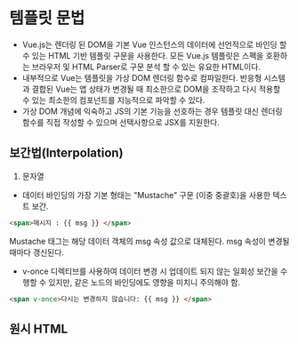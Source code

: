 # 템플릿 문법

- Vue.js는 렌더링 된 DOM을 기본 Vue 인스턴스의 데이터에 선언적으로 바인딩 할 수 있는 HTML 기반 템플릿 구문을 사용한다. 모든 Vue.js 템플릿은 스펙을 호환하는 브라우저 및 HTML Parser로 구문 분석 할 수 있는 유요한 HTML이다.
- 내부적으로 Vue는 템플릿을 가상 DOM 렌더링 함수로 컴파일한다. 반응형 시스템과 결합된 Vue는 앱 상태가 변경될 때 최소한으로 DOM을 조작하고 다시 적용할 수 있는 최소한의 컴포넌트를 지능적으로 파악할 수 있다.
- 가상 DOM 개념에 익숙하고 JS의 기본 기능을 선호하는 경우 템플릿 대신 렌더링 함수를 직접 작성할 수 있으며 선택사항으로 JSX를 지원한다.

## 보간법(Interpolation)

1. 문자열
- 데이터 바인딩의 가장 기본 형태는 "Mustache" 구문 (이중 중괄호)을 사용한 텍스트 보간.
``` HTML
<span>메시지 : {{ msg }} </span>
``` 
Mustache 태그는 해당 데이터 객체의 msg 속성 값으로 대체된다. msg 속성이 변경될 때마다 갱신된다.

- v-once 디렉티브를 사용하여 데이터 변경 시 업데이트 되지 않는 일회성 보간을 수행할 수 있지만, 같은 노드의 바인딩에도 영향을 미치니 주의해야 함.
``` HTML
<span v-once>다시는 변경하지 않습니다: {{ msg }} </span>

```

## 원시 HTML

